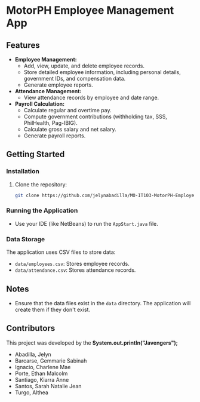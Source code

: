# MotorPH Employee Management App

## Features

* **Employee Management:**
    * Add, view, update, and delete employee records.
    * Store detailed employee information, including personal details, government IDs, and compensation data.
    * Generate employee reports.
* **Attendance Management:**
    * View attendance records by employee and date range.
* **Payroll Calculation:**
    * Calculate regular and overtime pay.
    * Compute government contributions (withholding tax, SSS, PhilHealth, Pag-IBIG).
    * Calculate gross salary and net salary.
    * Generate payroll reports.

## Getting Started

### Installation

1.  Clone the repository:
    ```bash
    git clone https://github.com/jelynabadilla/MO-IT103-MotorPH-Employee-App.git
    ```

### Running the Application

* Use your IDE (like NetBeans) to run the `AppStart.java` file.


### Data Storage

The application uses CSV files to store data:

* `data/employees.csv`: Stores employee records.
* `data/attendance.csv`: Stores attendance records.



##  Notes

* Ensure that the data files exist in the `data` directory. The application will create them if they don't exist.


## Contributors

This project was developed by the **System.out.println("Javengers");**
* Abadilla, Jelyn
* Barcarse, Gemmarie Sabinah
* Ignacio, Charlene Mae
* Porte, Ethan Malcolm
* Santiago, Kiarra Anne
* Santos, Sarah Natalie Jean
* Turgo, Althea
